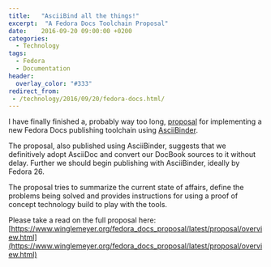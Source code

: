 ```yaml
---
title:   "AsciiBind all the things!"
excerpt:  "A Fedora Docs Toolchain Proposal"
date:    2016-09-20 09:00:00 +0200
categories:
  - Technology
tags:
  - Fedora
  - Documentation
header:
  overlay_color: "#333"
redirect_from:
 - /technology/2016/09/20/fedora-docs.html/
---
```


I have finally finished a, probably way too long,
[proposal](https://www.winglemeyer.org/fedora_docs_proposal/latest/proposal/overview.html
) for implementing a new Fedora Docs publishing toolchain using
[AsciiBinder](https://www.asciibinder.org/).

The proposal, also published using AsciiBinder, suggests that we
definitively adopt AsciiDoc and convert our DocBook sources to it
without delay.  Further we should begin publishing with AsciiBinder,
ideally by Fedora 26.

The proposal tries to summarize the current state of affairs, define
the problems being solved and provides instructions for using a proof
of concept technology build to play with the tools.

Please take a read on the full proposal here: [https://www.winglemeyer.org/fedora_docs_proposal/latest/proposal/overview.html](https://www.winglemeyer.org/fedora_docs_proposal/latest/proposal/overview.html)
